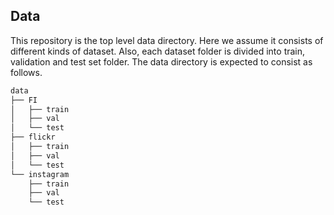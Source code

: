 ## Data
This repository is the top level data directory. Here we assume it consists of different kinds of dataset. Also, each dataset folder is divided into train, validation and test set folder. The data directory is expected to consist as follows.

```bash
data
├── FI
│   ├── train
│   ├── val
│   └── test
├── flickr
│   ├── train
│   ├── val
│   └── test
└── instagram
    ├── train
    ├── val
    └── test
```
